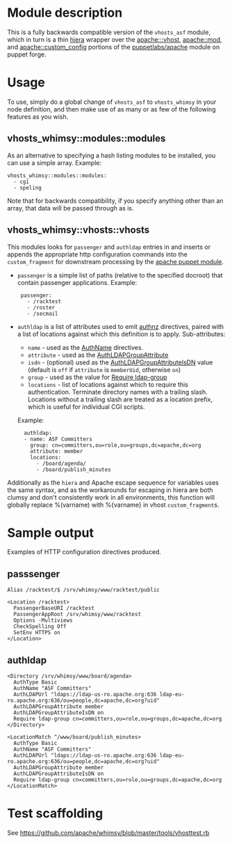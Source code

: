 Module description
==================

This is a fully backwards compatible version of the `vhosts_asf` module, which
in turn is a thin [hiera](http://docs.puppetlabs.com/hiera/latest/) wrapper
over the
[apache:::vhost](https://forge.puppetlabs.com/puppetlabs/apache#define-apachevhost),
[apache::mod](https://forge.puppetlabs.com/puppetlabs/apache#installing-arbitrary-modules),
and
[apache::custom_config](https://forge.puppetlabs.com/puppetlabs/apache#define-apachecustom_config)
portions of the 
[puppetlabs/apache](https://forge.puppetlabs.com/puppetlabs/apache)
module on puppet forge.

Usage
=====

To use, simply do a global change of `vhosts_asf` to `vhosts_whimsy` in your
node definition, and then make use of as many or as few of the following
features as you wish.

vhosts_whimsy::modules::modules
--------------------------------

As an alternative to specifying a hash listing modules to be installed, you can
use a simple array.  Example:

    vhosts_whimsy::modules::modules:
      - cgi
      - speling
      
Note that for backwards compatibility, if you specify anything other than an
array, that data will be passed through as is.
      
vhosts_whimsy::vhosts::vhosts
-----------------------------

This modules looks for `passenger` and `authldap` entries in and inserts or
appends the appropriate http configuration commands into the `custom_fragment`
for downstream processing by the [apache puppet
module](https://forge.puppetlabs.com/puppetlabs/apache#custom_fragment-1).

 * `passenger` is a simple list of paths (relative to the specified docroot)
   that contain passenger applications.  Example:
 
        passenger:
          - /racktest
          - /roster
          - /secmail
          
* `authldap` is a list of attributes used to emit
  [authnz](https://httpd.apache.org/docs/2.2/mod/mod_authnz_ldap.html)
  directives, paired with a list of locations against which this definition is
  to apply.  Sub-attributes:

    * `name` - used as the
      [AuthName](https://httpd.apache.org/docs/2.4/mod/mod_authn_core.html#authname)
      directives.
    * `attribute` - used as the
      [AuthLDAPGroupAttribute](https://httpd.apache.org/docs/2.4/mod/mod_authnz_ldap.html#authldapgroupattribute)
    * `isdn` - (optional) used as the
      [AuthLDAPGroupAttributeIsDN](https://httpd.apache.org/docs/2.4/mod/mod_authnz_ldap.html#authldapgroupattributeisdn)
      value (default is `off` if `attribute` is `memberUid`, otherwise `on`)
    * `group` - used as the value for [Require
      ldap-group](https://httpd.apache.org/docs/2.4/mod/mod_authnz_ldap.html#reqgroup)
    * `locations` - list of locations against which to require this
      authentication.  Terminate directory names with a trailing slash.
      Locations without a trailing slash are treated as a location prefix,
      which is useful for individual CGI scripts.

  Example:

        authldap:
        - name: ASF Committers
          group: cn=committers,ou=role,ou=groups,dc=apache,dc=org
          attribute: member
          locations:
            - /board/agenda/
            - /board/publish_minutes

Additionally as the `hiera` and Apache escape sequence for variables uses the
same syntax, and as the workarounds for escaping in hiera are both clumsy and
don't consistently work in all environments, this function will globally
replace %(varname) with %{varname} in vhost `custom_fragment`s.

Sample output
=============

Examples of HTTP configuration directives produced.

passsenger
----------

    Alias /racktest/$ /srv/whimsy/www/racktest/public

    <Location /racktest>
      PassengerBaseURI /racktest
      PassengerAppRoot /srv/whimsy/www/racktest
      Options -Multiviews
      CheckSpelling Off
      SetEnv HTTPS on
    </Location>

authldap
--------

    <Directory /srv/whimsy/www/board/agenda>
      AuthType Basic
      AuthName "ASF Committers"
      AuthLDAPUrl "ldaps://ldap-us-ro.apache.org:636 ldap-eu-ro.apache.org:636/ou=people,dc=apache,dc=org?uid"
      AuthLDAPGroupAttribute member
      AuthLDAPGroupAttributeIsDN on
      Require ldap-group cn=committers,ou=role,ou=groups,dc=apache,dc=org
    </Directory>

    <LocationMatch ^/www/board/publish_minutes>
      AuthType Basic
      AuthName "ASF Committers"
      AuthLDAPUrl "ldaps://ldap-us-ro.apache.org:636 ldap-eu-ro.apache.org:636/ou=people,dc=apache,dc=org?uid"
      AuthLDAPGroupAttribute member
      AuthLDAPGroupAttributeIsDN on
      Require ldap-group cn=committers,ou=role,ou=groups,dc=apache,dc=org
    </LocationMatch>

Test scaffolding
================

See https://github.com/apache/whimsy/blob/master/tools/vhosttest.rb
